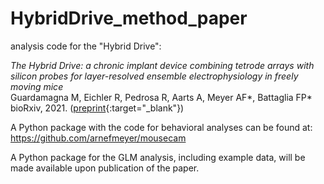 # HybridDrive_method_paper
analysis code for the "Hybrid Drive":  

_The Hybrid Drive: a chronic implant device combining tetrode arrays with silicon probes for layer-resolved ensemble electrophysiology in freely moving mice_  
Guardamagna M, Eichler R, Pedrosa R, Aarts A, Meyer AF\*, Battaglia FP\*  
bioRxiv, 2021.
([preprint](https://www.biorxiv.org/content/10.1101/2021.08.20.457090v2){:target="_blank"})


A Python package with the code for behavioral analyses can be found at:  
https://github.com/arnefmeyer/mousecam


A Python package for the GLM analysis, including example data, will be made 
available upon publication of the paper.
